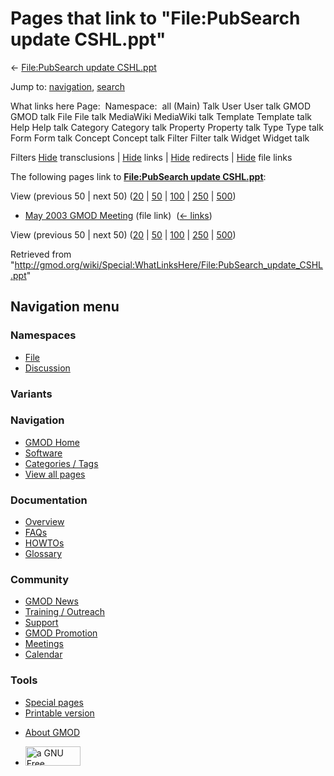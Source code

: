 <div id="mw-page-base" class="noprint">

</div>

<div id="mw-head-base" class="noprint">

</div>

<div id="content" class="mw-body" role="main">

<span id="top"></span>

<div id="mw-js-message" style="display:none;">

</div>



# <span dir="auto">Pages that link to "File:PubSearch update CSHL.ppt"</span>

<div id="bodyContent">

<div id="contentSub">

← [File:PubSearch update
CSHL.ppt](/wiki/File:PubSearch_update_CSHL.ppt "File:PubSearch update CSHL.ppt")

</div>

<div id="jump-to-nav" class="mw-jump">

Jump to: [navigation](#mw-navigation), [search](#p-search)

</div>

<div id="mw-content-text">

What links here Page:  Namespace:  all (Main) Talk User User talk GMOD
GMOD talk File File talk MediaWiki MediaWiki talk Template Template talk
Help Help talk Category Category talk Property Property talk Type Type
talk Form Form talk Concept Concept talk Filter Filter talk Widget
Widget talk

Filters
[Hide](/mediawiki/index.php?title=Special:WhatLinksHere/File:PubSearch_update_CSHL.ppt&hidetrans=1 "Special:WhatLinksHere/File:PubSearch update CSHL.ppt")
transclusions \|
[Hide](/mediawiki/index.php?title=Special:WhatLinksHere/File:PubSearch_update_CSHL.ppt&hidelinks=1 "Special:WhatLinksHere/File:PubSearch update CSHL.ppt")
links \|
[Hide](/mediawiki/index.php?title=Special:WhatLinksHere/File:PubSearch_update_CSHL.ppt&hideredirs=1 "Special:WhatLinksHere/File:PubSearch update CSHL.ppt")
redirects \|
[Hide](/mediawiki/index.php?title=Special:WhatLinksHere/File:PubSearch_update_CSHL.ppt&hideimages=1 "Special:WhatLinksHere/File:PubSearch update CSHL.ppt")
file links

The following pages link to **[File:PubSearch update
CSHL.ppt](/wiki/File:PubSearch_update_CSHL.ppt "File:PubSearch update CSHL.ppt")**:

View (previous 50 \| next 50)
([20](/mediawiki/index.php?title=Special:WhatLinksHere/File:PubSearch_update_CSHL.ppt&limit=20 "Special:WhatLinksHere/File:PubSearch update CSHL.ppt")
\|
[50](/mediawiki/index.php?title=Special:WhatLinksHere/File:PubSearch_update_CSHL.ppt&limit=50 "Special:WhatLinksHere/File:PubSearch update CSHL.ppt")
\|
[100](/mediawiki/index.php?title=Special:WhatLinksHere/File:PubSearch_update_CSHL.ppt&limit=100 "Special:WhatLinksHere/File:PubSearch update CSHL.ppt")
\|
[250](/mediawiki/index.php?title=Special:WhatLinksHere/File:PubSearch_update_CSHL.ppt&limit=250 "Special:WhatLinksHere/File:PubSearch update CSHL.ppt")
\|
[500](/mediawiki/index.php?title=Special:WhatLinksHere/File:PubSearch_update_CSHL.ppt&limit=500 "Special:WhatLinksHere/File:PubSearch update CSHL.ppt"))

- [May 2003 GMOD
  Meeting](/wiki/May_2003_GMOD_Meeting "May 2003 GMOD Meeting") (file
  link) ‎ <span class="mw-whatlinkshere-tools">([←
  links](/mediawiki/index.php?title=Special:WhatLinksHere&target=May+2003+GMOD+Meeting "Special:WhatLinksHere"))</span>

View (previous 50 \| next 50)
([20](/mediawiki/index.php?title=Special:WhatLinksHere/File:PubSearch_update_CSHL.ppt&limit=20 "Special:WhatLinksHere/File:PubSearch update CSHL.ppt")
\|
[50](/mediawiki/index.php?title=Special:WhatLinksHere/File:PubSearch_update_CSHL.ppt&limit=50 "Special:WhatLinksHere/File:PubSearch update CSHL.ppt")
\|
[100](/mediawiki/index.php?title=Special:WhatLinksHere/File:PubSearch_update_CSHL.ppt&limit=100 "Special:WhatLinksHere/File:PubSearch update CSHL.ppt")
\|
[250](/mediawiki/index.php?title=Special:WhatLinksHere/File:PubSearch_update_CSHL.ppt&limit=250 "Special:WhatLinksHere/File:PubSearch update CSHL.ppt")
\|
[500](/mediawiki/index.php?title=Special:WhatLinksHere/File:PubSearch_update_CSHL.ppt&limit=500 "Special:WhatLinksHere/File:PubSearch update CSHL.ppt"))

</div>

<div class="printfooter">

Retrieved from
"<http://gmod.org/wiki/Special:WhatLinksHere/File:PubSearch_update_CSHL.ppt>"

</div>

<div id="catlinks" class="catlinks catlinks-allhidden">

</div>

<div class="visualClear">

</div>

</div>

</div>

<div id="mw-navigation">

## Navigation menu

<div id="mw-head">



<div id="left-navigation">

<div id="p-namespaces" class="vectorTabs" role="navigation"
aria-labelledby="p-namespaces-label">

### Namespaces

- <span id="ca-nstab-image"><a href="/wiki/File:PubSearch_update_CSHL.ppt" accesskey="c"
  title="View the file page [c]">File</a></span>
- <span id="ca-talk"><a
  href="/mediawiki/index.php?title=File_talk:PubSearch_update_CSHL.ppt&amp;action=edit&amp;redlink=1"
  accesskey="t"
  title="Discussion about the content page [t]">Discussion</a></span>

</div>

<div id="p-variants" class="vectorMenu emptyPortlet" role="navigation"
aria-labelledby="p-variants-label">

### 

### Variants[](#)

<div class="menu">

</div>

</div>

</div>

<div id="right-navigation">





</div>



</div>

</div>

</div>

<div id="mw-panel">

<div id="p-logo" role="banner">

<a href="/wiki/Main_Page"
style="background-image: url(http://gmod.org/images/GMOD-cogs.png);"
title="Visit the main page"></a>

</div>

<div id="p-Navigation" class="portal" role="navigation"
aria-labelledby="p-Navigation-label">

### Navigation

<div class="body">

- <span id="n-GMOD-Home">[GMOD Home](/wiki/Main_Page)</span>
- <span id="n-Software">[Software](/wiki/GMOD_Components)</span>
- <span id="n-Categories-.2F-Tags">[Categories /
  Tags](/wiki/Categories)</span>
- <span id="n-View-all-pages">[View all
  pages](/wiki/Special:AllPages)</span>

</div>

</div>

<div id="p-Documentation" class="portal" role="navigation"
aria-labelledby="p-Documentation-label">

### Documentation

<div class="body">

- <span id="n-Overview">[Overview](/wiki/Overview)</span>
- <span id="n-FAQs">[FAQs](/wiki/Category:FAQ)</span>
- <span id="n-HOWTOs">[HOWTOs](/wiki/Category:HOWTO)</span>
- <span id="n-Glossary">[Glossary](/wiki/Glossary)</span>

</div>

</div>

<div id="p-Community" class="portal" role="navigation"
aria-labelledby="p-Community-label">

### Community

<div class="body">

- <span id="n-GMOD-News">[GMOD News](/wiki/GMOD_News)</span>
- <span id="n-Training-.2F-Outreach">[Training /
  Outreach](/wiki/Training_and_Outreach)</span>
- <span id="n-Support">[Support](/wiki/Support)</span>
- <span id="n-GMOD-Promotion">[GMOD
  Promotion](/wiki/GMOD_Promotion)</span>
- <span id="n-Meetings">[Meetings](/wiki/Meetings)</span>
- <span id="n-Calendar">[Calendar](/wiki/Calendar)</span>

</div>

</div>

<div id="p-tb" class="portal" role="navigation"
aria-labelledby="p-tb-label">

### Tools

<div class="body">

- <span id="t-specialpages"><a href="/wiki/Special:SpecialPages" accesskey="q"
  title="A list of all special pages [q]">Special pages</a></span>
- <span id="t-print"><a
  href="/mediawiki/index.php?title=Special:WhatLinksHere/File:PubSearch_update_CSHL.ppt&amp;printable=yes"
  rel="alternate" accesskey="p"
  title="Printable version of this page [p]">Printable version</a></span>

</div>

</div>

</div>

</div>

<div id="footer" role="contentinfo">

- <span id="footer-places-about">[About
  GMOD](/wiki/GMOD:About "GMOD:About")</span>

<!-- -->

- <span id="footer-copyrightico">[<img src="http://www.gnu.org/graphics/gfdl-logo-small.png" width="88"
  height="31" alt="a GNU Free Documentation License" />](http://www.gnu.org/licenses/fdl-1.3.html)</span>


<div style="clear:both">

</div>

</div>
